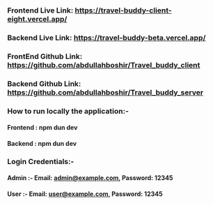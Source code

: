### Frontend Live Link: https://travel-buddy-client-eight.vercel.app/

### Backend Live Link: https://travel-buddy-beta.vercel.app/

### FrontEnd Github Link: https://github.com/abdullahboshir/Travel_buddy_client

### Backend Github Link: https://github.com/abdullahboshir/Travel_buddy_server

### How to run locally the application:-

#### Frontend : npm dun dev

#### Backend : npm dun dev

### Login Credentials:-

#### Admin :- Email: admin@example.com, Password: 12345

#### User :- Email: user@example.com, Password: 12345
